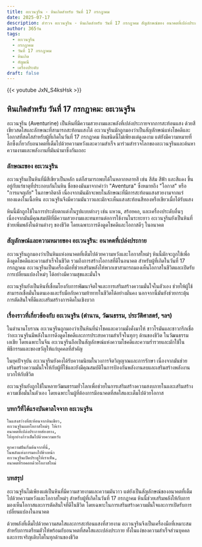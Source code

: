 ```yaml
---
title: อะเวนจูรีน - หินเกิดสำหรับ วันที่ 17 กรกฎาคม
date: 2025-07-17
description: สำรวจ อะเวนจูรีน - หินเกิดสำหรับ วันที่ 17 กรกฎาคม สัญลักษณ์ของ อนาคตที่เปล่งประกาย มาเรียนรู้ความหมายลึกซึ้งของหินพิเศษนี้
author: 365วัน
tags:
  - อะเวนจูรีน
  - กรกฎาคม
  - วันที่ 17 กรกฎาคม
  - หินเกิด
  - อัญมณี
  - เครื่องประดับ
draft: false
---
```


{{< youtube JxN_S4ksHsk >}}

## หินเกิดสำหรับ วันที่ 17 กรกฎาคม: อะเวนจูรีน

อะเวนจูรีน (Aventurine) เป็นหินที่มีความสวยงามและพลังที่เปล่งประกายจากการสะท้อนแสง ด้วยสีเขียวสดใสและลักษณะที่สามารถสะท้อนแสงได้ อะเวนจูรีนมักถูกมองว่าเป็นสัญลักษณ์แห่งโชคดีและโอกาสที่สดใสสำหรับผู้ที่เกิดในวันที่ 17 กรกฎาคม หินชนิดนี้ไม่เพียงแต่ดูงดงาม แต่ยังมีความหมายที่ลึกซึ้งเกี่ยวกับอนาคตที่เต็มไปด้วยความหวังและความสำเร็จ มาร่วมสำรวจโลกของอะเวนจูรีนและค้นหาความงามและพลังงานที่มันนำมาซึ่งกันเถอะ

### ลักษณะของ อะเวนจูรีน

อะเวนจูรีนเป็นหินที่มีสีเขียวเป็นหลัก แต่ก็สามารถพบได้ในหลากหลายสี เช่น สีส้ม สีฟ้า และสีแดง ขึ้นอยู่กับแร่ธาตุที่ประกอบกันในหิน ชื่อของมันมาจากคำว่า "Aventura" ซึ่งหมายถึง "โอกาส" หรือ "การผจญภัย" ในภาษาอิตาลี เนื่องจากมันมักจะพบในลักษณะที่มีการสะท้อนแสงสวยงามจากแร่ทองแดงในเนื้อหิน อะเวนจูรีนจึงมีความมันวาวและมักจะเห็นแสงสะท้อนสีทองหรือเขียวเมื่อได้รับแสง

หินนี้มักถูกใช้ในการประดับตกแต่งในรูปแบบต่างๆ เช่น แหวน, สร้อยคอ, และเครื่องประดับอื่นๆ เนื่องจากมันมีคุณสมบัติที่มีความสวยงามและทนทานต่อการใช้งานในระยะยาว อะเวนจูรีนยังเป็นหินที่ช่วยเพิ่มพลังในด้านต่างๆ ของชีวิต โดยเฉพาะการดึงดูดโชคดีและโอกาสดีๆ ในอนาคต

### สัญลักษณ์และความหมายของ อะเวนจูรีน: อนาคตที่เปล่งประกาย

อะเวนจูรีนถูกมองว่าเป็นหินแห่งอนาคตที่เต็มไปด้วยความหวังและโอกาสใหม่ๆ หินนี้มักจะถูกใช้เพื่อดึงดูดโชคดีและความสำเร็จในชีวิต รวมถึงการสร้างโอกาสที่ดีในอนาคต สำหรับผู้ที่เกิดในวันที่ 17 กรกฎาคม อะเวนจูรีนเป็นเครื่องมือที่ช่วยเสริมพลังให้พวกเขาสามารถมองเห็นโอกาสในชีวิตและเปิดรับการเปลี่ยนแปลงใหม่ๆ ได้อย่างมีความสุขและมั่นใจ

อะเวนจูรีนยังเป็นหินที่เชื่อมโยงกับการพัฒนาจิตใจและการเสริมสร้างความมั่นใจในตัวเอง ช่วยให้ผู้ใช้สามารถเชื่อมั่นในตนเองและรับมือกับความท้าทายในชีวิตได้อย่างมั่นคง นอกจากนี้มันยังช่วยกระตุ้นการตัดสินใจที่ดีและเสริมสร้างการคิดในเชิงบวก

### เรื่องราวที่เกี่ยวข้องกับ อะเวนจูรีน (ตำนาน, วัฒนธรรม, ประวัติศาสตร์, ฯลฯ)

ในตำนานโบราณ อะเวนจูรีนถูกมองว่าเป็นหินที่นำโชคและความมั่งคั่งมาให้ ชาวโรมันและชาวกรีกเชื่อว่าอะเวนจูรีนมีพลังในการดึงดูดโชคดีและการประสบความสำเร็จในทุกๆ ด้านของชีวิต ในวัฒนธรรมเอเชีย โดยเฉพาะในจีน อะเวนจูรีนถือเป็นสัญลักษณ์แห่งความโชคดีและความร่ำรวยและมักใช้ในพิธีกรรมและของขวัญให้แก่บุคคลที่สำคัญ

ในยุคปัจจุบัน อะเวนจูรีนยังคงได้รับความนิยมในวงการจิตวิญญาณและการรักษา เนื่องจากมันช่วยเสริมสร้างความมั่นใจให้กับผู้ที่ใช้และยังมีคุณสมบัติในการป้องกันพลังงานลบและเสริมสร้างพลังงานบวกให้กับชีวิต

อะเวนจูรีนยังถูกใช้ในหลายวัฒนธรรมทั่วโลกเพื่อช่วยในการเสริมสร้างความสงบภายในและเสริมสร้างความเชื่อมั่นในตัวเอง โดยเฉพาะในผู้ที่ต้องการมีอนาคตที่สดใสและเต็มไปด้วยโอกาส

### บทกวีที่ได้แรงบันดาลใจจาก อะเวนจูรีน

```
ในแสงสว่างที่สะท้อนจากหินเขียว,
อะเวนจูรีนเผยโอกาสใหม่ๆ ให้เรา
อนาคตที่เปล่งประกายส่องทาง,
ให้ทุกย่างก้าวเต็มไปด้วยความหวัง

ทุกความฝันเริ่มต้นจากที่นี่,
ในพลังแห่งการมองไปข้างหน้า
อะเวนจูรีนเปิดประตูให้เราเห็น,
อนาคตที่รอคอยด้วยโอกาสใหม่
```

### บทสรุป

อะเวนจูรีนไม่เพียงแต่เป็นหินที่มีความสวยงามและความมันวาว แต่ยังเป็นสัญลักษณ์ของอนาคตที่เต็มไปด้วยความหวังและโอกาสใหม่ๆ สำหรับผู้ที่เกิดในวันที่ 17 กรกฎาคม หินนี้ช่วยเสริมพลังให้กับการมองเห็นโอกาสและการตัดสินใจที่ดีในชีวิต โดยเฉพาะในการเสริมสร้างความมั่นใจและการเปิดรับการเปลี่ยนแปลงในอนาคต

ด้วยพลังที่เต็มไปด้วยความสดใสและการสะท้อนแสงที่สวยงาม อะเวนจูรีนจึงเป็นเครื่องมือที่เหมาะสมสำหรับการเตรียมตัวให้พร้อมกับอนาคตที่สดใสและเปล่งประกาย ทั้งในแง่ของความสำเร็จส่วนบุคคลและการเจริญเติบโตในทุกด้านของชีวิต